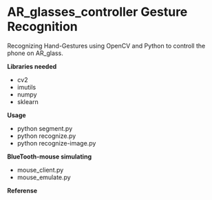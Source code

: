 # AR_glasses_controller Gesture Recognition

Recognizing Hand-Gestures using OpenCV and Python to controll the phone on AR_glass.

**Libraries needed**
* cv2
* imutils
* numpy
* sklearn

**Usage**
* python segment.py
* python recognize.py
* python recognize-image.py

**BlueTooth-mouse simulating**
* mouse_client.py
* mouse_emulate.py

**Referense**

[1]: <https://gogul.dev/software/hand-gesture-recognition-p1/> (Hand Gesture Recognition using Python and OpenCV - Part 1)
[2]: <https://gogul.dev/software/hand-gesture-recognition-p2/> (Hand Gesture Recognition using Python and OpenCV - Part 2)
